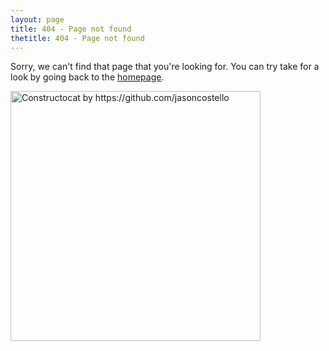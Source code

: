 ```yaml
---
layout: page
title: 404 - Page not found
thetitle: 404 - Page not found
---
```

<div id='singlePage'>
<div id='errorPage'>
<div class='wrap'>
<p>Sorry, we can't find that page that you're looking for. You can try take for a look by going back to the <a href='{{ site.url }}' style='text-decoration:underline'>homepage</a>.</p>

<a href="{{ site.baseurl }}"><img src="{{ site.baseurl }}/images/404.jpg" alt="Constructocat by https://github.com/jasoncostello" style="width: 400px;" /></a>

</div>
</div>
</div>
